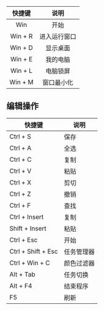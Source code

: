 
| 快捷键 | 说明 |
|:-:|:-:|
| Win | 开始 |
| Win + R | 进入运行窗口 |
| Win + D | 显示桌面 |
| Win + E | 我的电脑 |
| Win + L | 电脑锁屏 |
| Win + M | 窗口最小化 |



## 编辑操作
| 快捷键| 说明|
|---|---|
| Ctrl + S| 保存|
| Ctrl + A| 全选|
| Ctrl + C| 复制|
| Ctrl + V| 粘贴|
| Ctrl + X| 剪切|
| Ctrl + Z| 撤销|
| Ctrl + F| 查找|
| Ctrl + Insert| 复制|
| Shift + Insert| 粘贴|
| Ctrl + Esc| 开始|
| Ctrl + Shift + Esc| 任务管理器|
| Ctrl + Win + C | 颜色过滤器|
| Alt + Tab| 任务切换|
| Alt + F4| 结束程序|
| F5| 刷新|

